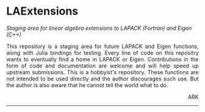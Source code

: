 # LAExtensions
_Staging area for linear algebra extensions to LAPACK (Fortran) and Eigen (C++)_

<p align="justify">This repository is a staging area for future LAPACK and Eigen functions, along with Julia bindings for testing. Every line of code on this repositry wants to eventually find a home in LAPACK or Eigen.
Contributions in the form of code and documentation are welcome and will help speed up upstream submissions. This is a hobbyist's repository.
These functions are not intended to be used directly and the author discourages such use. But the author is also aware that he cannot tell the world what to do.</p>
<p align="right">ARK</p>

---

